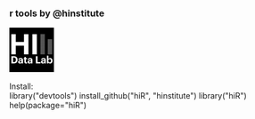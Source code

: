 ### r tools by @hinstitute ###

![Alt text](hidatalab.png)

Install:	
	library("devtools")
	install_github("hiR", "hinstitute")
	library("hiR")
	help(package="hiR")

